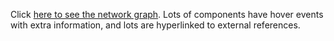 
Click [here to see the network
graph](https://ropenscilabs.github.io/statistical-software/testing-and-validation).
Lots of components have hover events with extra information, and lots are
hyperlinked to external references.

